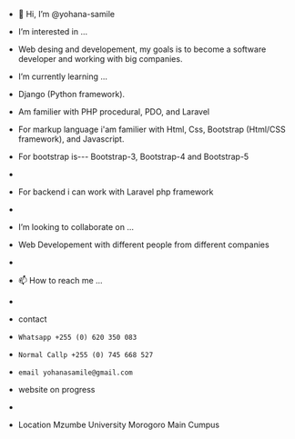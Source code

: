 - 👋 Hi, I’m @yohana-samile
- I’m interested in ...
- Web desing and developement, my goals is to become a software developer and working with big companies.
- I’m currently learning ...
- Django (Python framework).
- Am familier with PHP procedural, PDO, and Laravel

- For markup language i'am familier with Html, Css, Bootstrap (Html/CSS framework), and Javascript.
- For bootstrap is--- Bootstrap-3, Bootstrap-4 and Bootstrap-5
- 
- For backend i can work with Laravel php framework
- 
- I’m looking to collaborate on ...
- Web Developement with different people from different companies
- 
- 📫 How to reach me ...
-
-  contact
-     Whatsapp +255 (0) 620 350 083
-     Normal Callp +255 (0) 745 668 527
-     email yohanasamile@gmail.com
-  website on progress
-  
-  Location Mzumbe University Morogoro Main Cumpus
